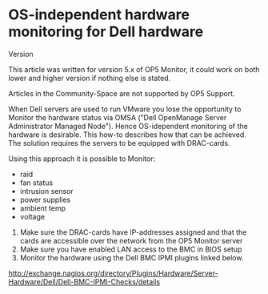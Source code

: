 # OS-independent hardware monitoring for Dell hardware

Version

This article was written for version 5.x of OP5 Monitor, it could work on both lower and higher version if nothing else is stated.

Articles in the Community-Space are not supported by OP5 Support.

When Dell servers are used to run VMware you lose the opportunity to Monitor the hardware status via OMSA ("Dell OpenManage Server Administrator Managed Node"). Hence OS-idependent monitoring of the hardware is desirable. This how-to describes how that can be achieved. The solution requires the servers to be equipped with DRAC-cards.

Using this approach it is possible to Monitor:

-   raid
-   fan status
-   intrusion sensor
-   power supplies
-   ambient temp
-   voltage

1.  Make sure the DRAC-cards have IP-addresses assigned and that the cards are accessible over the network from the OP5 Monitor server
2.  Make sure you have enabled LAN access to the BMC in BIOS setup
3.  Monitor the hardware using the Dell BMC IPMI plugins linked below.

<http://exchange.nagios.org/directory/Plugins/Hardware/Server-Hardware/Dell/Dell-BMC-IPMI-Checks/details>


